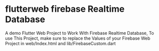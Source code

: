 # flutterweb firebase Realtime Database

A demo Flutter Web Project to Work With Firebase Realtime Database,
To use This Project, make sure to replace the Values of your Firebase Web Project in
web/Index.html and lib/FirebaseCustom.dart 

